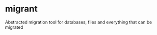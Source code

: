 migrant
=======

Abstracted migration tool for databases, files and everything that can be migrated
